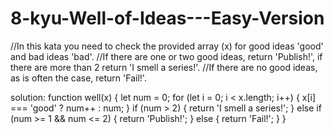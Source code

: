 # 8-kyu-Well-of-Ideas---Easy-Version
//In this kata you need to check the provided array (x) for good ideas 'good' and bad ideas 'bad'. 
//If there are one or two good ideas, return 'Publish!', if there are more than 2 return 'I smell a series!'. 
//If there are no good ideas, as is often the case, return 'Fail!'.

solution:
function well(x) {
    let num = 0;
    for (let i = 0; i < x.length; i++) {
        x[i] === 'good' ? num++ : num;
    }
    if (num > 2) {
        return 'I smell a series!';
    } else if (num >= 1 && num <= 2) {
        return 'Publish!';
    } else {
        return 'Fail!';
    }
}

